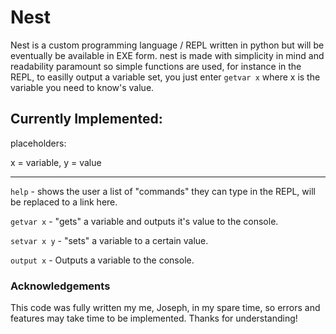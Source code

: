 # Nest
Nest is a custom programming language / REPL written in python but will be eventually be available in EXE form.
nest is made with simplicity in mind and readability paramount so simple functions are used, for instance in the REPL, to easilly output a variable set, you just enter `getvar x` where x is the variable you need to know's value.


## Currently Implemented:

placeholders:

x = variable, y = value

---

`help` - shows the user a list of "commands" they can type in the REPL, will be replaced to a link here.

`getvar x` - "gets" a variable and outputs it's value to the console.

`setvar x y` - "sets" a variable to a certain value.

`output x` - Outputs a variable to the console.


### Acknowledgements

This code was fully written my me, Joseph, in my spare time, so errors and features may take time to be implemented. Thanks for understanding!
